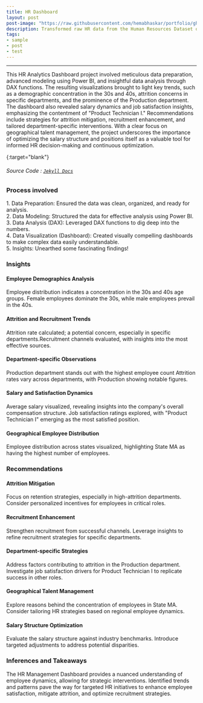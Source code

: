 ```yaml
---
title: HR Dashboard
layout: post
post-image: "https://raw.githubusercontent.com/hemabhaskar/portfolio/gh-pages/assets/images/HR_dashboard_powerBI.png"
description: Transformed raw HR data from the Human Resources Dataset on Kaggle into a comprehensive HR Management Dashboard using Power BI. This project involved data cleaning, visualization creation, and deriving meaningful insights to empower HR decision-makers.
tags:
- sample
- post
- test
---
```


---

This HR Analytics Dashboard project involved meticulous data preparation, advanced modeling using Power BI, and insightful data analysis through DAX functions. The resulting visualizations brought to light key trends, such as a demographic concentration in the 30s and 40s, attrition concerns in specific departments, and the prominence of the Production department. The dashboard also revealed salary dynamics and job satisfaction insights, emphasizing the contentment of "Product Technician I." Recommendations include strategies for attrition mitigation, recruitment enhancement, and tailored department-specific interventions. With a clear focus on geographical talent management, the project underscores the importance of optimizing the salary structure and positions itself as a valuable tool for informed HR decision-making and continuous optimization.

{:target="blank"}
###### Source Code : [`Jekyll Docs`](https://jekyllrb.com/docs/)

### Process involved

1️. Data Preparation: Ensured the data was clean, organized, and ready for analysis.<br>
2️. Data Modeling: Structured the data for effective analysis using Power BI.<br>
3️. Data Analysis (DAX): Leveraged DAX functions to dig deep into the numbers.<br>
4️. Data Visualization (Dashboard): Created visually compelling dashboards to make complex data easily understandable.<br>
5️. Insights: Unearthed some fascinating findings!

### Insights
#### Employee Demographics Analysis
Employee distribution indicates a concentration in the 30s and 40s age groups.
Female employees dominate the 30s, while male employees prevail in the 40s.

#### Attrition and Recruitment Trends
Attrition rate calculated; a potential concern, especially in specific departments.Recruitment channels evaluated, with insights into the most effective sources.
    
#### Department-specific Observations
Production department stands out with the highest employee count
Attrition rates vary across departments, with Production showing notable figures.

#### Salary and Satisfaction Dynamics
Average salary visualized, revealing insights into the company's overall compensation structure.
Job satisfaction ratings explored, with "Product Technician I" emerging as the most satisfied position.

#### Geographical Employee Distribution
Employee distribution across states visualized, highlighting State MA as having the highest number of employees.

### Recommendations
#### Attrition Mitigation
Focus on retention strategies, especially in high-attrition departments.
Consider personalized incentives for employees in critical roles.

#### Recruitment Enhancement
Strengthen recruitment from successful channels.
Leverage insights to refine recruitment strategies for specific departments.

#### Department-specific Strategies
Address factors contributing to attrition in the Production department.
Investigate job satisfaction drivers for Product Technician I to replicate success in other roles.

#### Geographical Talent Management
Explore reasons behind the concentration of employees in State MA.
Consider tailoring HR strategies based on regional employee dynamics.

#### Salary Structure Optimization
Evaluate the salary structure against industry benchmarks.
Introduce targeted adjustments to address potential disparities.

### Inferences and Takeaways
The HR Management Dashboard provides a nuanced understanding of employee dynamics, allowing for strategic interventions. Identified trends and patterns pave the way for targeted HR initiatives to enhance employee satisfaction, mitigate attrition, and optimize recruitment strategies.